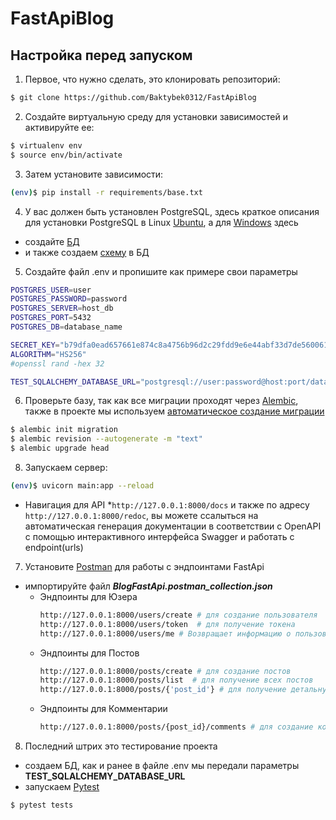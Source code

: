 # FastApiBlog


## Настройка перед запуском

1. Первое, что нужно сделать, это клонировать репозиторий:
```sh
$ git clone https://github.com/Baktybek0312/FastApiBlog
```

2. Создайте виртуальную среду для установки зависимостей и активируйте ее:

```sh
$ virtualenv env
$ source env/bin/activate
```

3. Затем установите зависимости:

```sh
(env)$ pip install -r requirements/base.txt
```

4. У вас должен быть установлен PostgreSQL, здесь краткое описания для установки PostgreSQL в Linux [Ubuntu](https://www.digitalocean.com/community/tutorials/how-to-install-postgresql-on-ubuntu-20-04-quickstart-ru), а для  [Windows](https://www.postgresql.org/download/windows/) здесь
+ создайте [БД](https://www.vultr.com/docs/how-to-install-configure-backup-and-restore-postgresql-on-ubuntu-20-04-lts)
+ и также создаем [схему](https://postgrespro.ru/docs/postgrespro/9.5/ddl-schemas) в БД

5. Создайте файл .env и пропишите как примере свои параметры
```sh
POSTGRES_USER=user
POSTGRES_PASSWORD=password
POSTGRES_SERVER=host_db
POSTGRES_PORT=5432
POSTGRES_DB=database_name

SECRET_KEY="b79dfa0ead657661e874c8a4756b96d2c29fdd9e6e44abf33d7de5600615760d"
ALGORITHM="HS256"
#openssl rand -hex 32

TEST_SQLALCHEMY_DATABASE_URL="postgresql://user:password@host:port/database_name"
```
6. Проверьте базу, так как все миграции проходят через [Alembic](https://alembic.sqlalchemy.org/en/latest/index.html), также в проекте мы используем [автоматическое создание миграции](https://alembic.sqlalchemy.org/en/latest/autogenerate.html)
```sh
$ alembic init migration
$ alembic revision --autogenerate -m "text" 
$ alembic upgrade head
```
8. Запускаем сервер:

```sh
(env)$ uvicorn main:app --reload
```
* Навигация для API *`http://127.0.0.1:8000/docs` и также по адресу `http://127.0.0.1:8000/redoc`,
вы можете ссалыться на автоматическая генерация документации в соответствии с OpenAPI с помощью интерактивного интерфейса Swagger и работать с endpoint(urls)

7. Установите [Postman](https://www.postman.com/downloads/) для работы с эндпоинтами FastApi
- импортируйте файл ***BlogFastApi.postman_collection.json***
  - Эндпоинты для Юзера
    ```sh
    http://127.0.0.1:8000/users/create # для создание пользователя
    http://127.0.0.1:8000/users/token  # для получение токена
    http://127.0.0.1:8000/users/me # Возвращает информацию о пользователе
    ```
  - Эндпоинты для Постов 
    ```sh
    http://127.0.0.1:8000/posts/create # для создание постов
    http://127.0.0.1:8000/posts/list  # для получение всех постов
    http://127.0.0.1:8000/posts/{'post_id'} # для получение детальную информацию одного поста
    ```
  - Эндпоинты для Комментарии
    ```sh
    http://127.0.0.1:8000/posts/{post_id}/comments # для создание комментариев
    ```

8. Последний штрих это тестирование проекта
- создаем БД, как и ранее в файле .env мы передали параметры **TEST_SQLALCHEMY_DATABASE_URL**
- запускаем [Pytest](https://docs.pytest.org/en/6.2.x/contents.html)
```sh
$ pytest tests
```